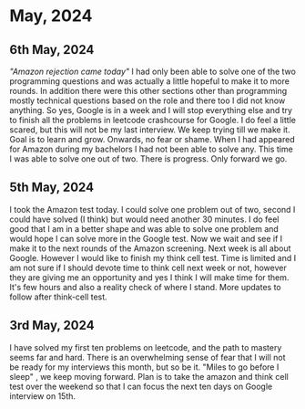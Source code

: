 # May, 2024
## 6th May, 2024
*"Amazon rejection came today"* I had only been able to solve one of the two programming questions and was actually a little hopeful to make it to more rounds. In addition there were this other sections other than programming mostly technical questions based on the role and there too I did not know anything. So yes, Google is in a week and I will stop everything else and try to finish all the problems in leetcode crashcourse for Google. I do feel a little scared, but this will not be my last interview. We keep trying till we make it. Goal is to learn and grow. Onwards, no fear or shame. When I had appeared for Amazon during my bachelors I had not been able to solve any. This time I was able to solve one out of two. There is progress. Only forward we go. 
## 5th May, 2024
I took the Amazon test today. I could solve one problem out of two, second I could have solved (I think) but would need another 30 minutes.
I do feel good that I am in a better shape and was able to solve one problem and would hope I can solve more in the Google test.
Now we wait and see if I make it to the next rounds of the Amazon screening. Next week is all about Google. However I would like to finish my think cell test. Time is limited and I am not sure if I should devote time to think cell next week or not, however they are giving me an opportunity and yes I think I will make time for them. It's few hours and also a reality check of where I stand. 
More updates to follow after think-cell test.

## 3rd May, 2024
I have solved my first ten problems on leetcode, and the path to mastery seems far and hard. There is an overwhelming sense of fear that
I will not be ready for my interviews this month, but so be it. "Miles to go before I sleep" , we keep moving forward. 
Plan is to take the amazon and think cell test over the weekend so that I can focus the next ten days on Google interview on 15th.
